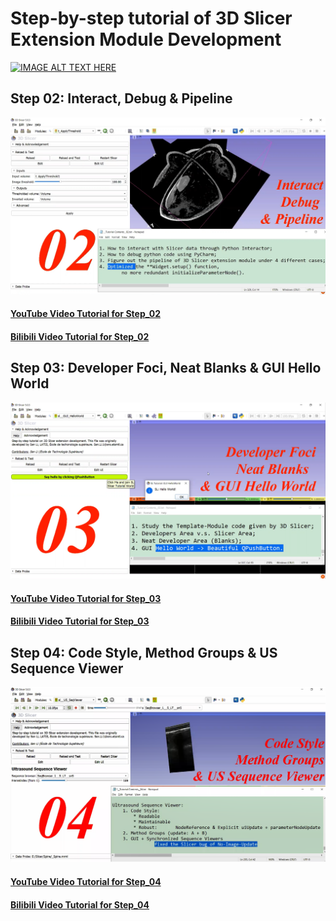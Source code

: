 # <a href="https://www.youtube.com/watch?v=VcqLfAGfE6E&list=PLTuWbByD80TORd1R-J7j7nVQ9fot3C2fK" style="text-decoration:none">Step-by-step tutorial of 3D Slicer Extension Module Development</a>

[![IMAGE ALT TEXT HERE](https://img.youtube.com/vi/rr0Q9GUuz7E/0.jpg)](https://www.youtube.com/watch?v=rr0Q9GUuz7E&list=PLTuWbByD80TORd1R-J7j7nVQ9fot3C2fK)





## <a href="https://github.com/SenonETS/3DSlicerTutorial_ExtensionModuleDevelopment/tree/master/02__Interact_Debug_&_Pipeline" style="text-decoration:none">Step 02: Interact, Debug & Pipeline</a>

<img src="https://github.com/SenonETS/3DSlicerTutorial_ExtensionModuleDevelopment/blob/master/02__Interact_Debug_%26_Pipeline/sl_02__Summary.png" alt="isolated" width="800"/>

#### <a href="https://www.youtube.com/watch?v=Gyd-q4NAI7U&list=PLTuWbByD80TORd1R-J7j7nVQ9fot3C2fK">YouTube Video Tutorial for Step_02</a>

#### <a href="https://www.bilibili.com/video/BV1TM411b7JY/" >Bilibili Video Tutorial for Step_02</a>






## <a href="https://github.com/SenonETS/3DSlicerTutorial_ExtensionModuleDevelopment/tree/master/03__DeveloperFoci_NeatBlanks_&_GUI_HelloWorld" style="text-decoration:none">Step 03: Developer Foci, Neat Blanks & GUI Hello World</a>

<img src="https://github.com/SenonETS/3DSlicerTutorial_ExtensionModuleDevelopment/blob/master/03__DeveloperFoci_NeatBlanks_%26_GUI_HelloWorld/sl_03__Summary.png" alt="isolated" width="800"/>

#### <a href="https://www.youtube.com/watch?v=tOldfUkSecI&list=PLTuWbByD80TORd1R-J7j7nVQ9fot3C2fK" >YouTube Video Tutorial for Step_03</a>

#### <a href="https://www.bilibili.com/video/BV1xK411C7F2/" >Bilibili Video Tutorial for Step_03</a>





## <a href="https://github.com/SenonETS/3DSlicerTutorial_ExtensionModuleDevelopment/tree/master/04__CodeStyle_MethodGroups_&_US_SeqViewer" style="text-decoration:none">Step 04: Code Style, Method Groups & US Sequence Viewer</a>

<img src="https://github.com/SenonETS/3DSlicerTutorial_ExtensionModuleDevelopment/blob/master/04__CodeStyle_MethodGroups_%26_US_SeqViewer/sl_04__Summary.png" alt="isolated" width="800"/>

#### <a href="https://www.youtube.com/watch?v=f_gsm0GJ4_8&list=PLTuWbByD80TORd1R-J7j7nVQ9fot3C2fK">YouTube Video Tutorial for Step_04</a>

#### <a href="https://www.bilibili.com/video/BV1KA411f71N/" >Bilibili Video Tutorial for Step_04</a>

